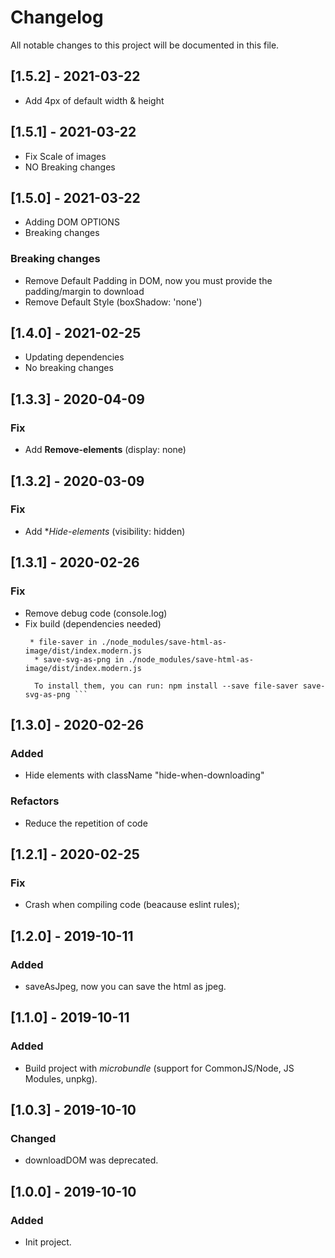 # Changelog
All notable changes to this project will be documented in this file.


## [1.5.2] - 2021-03-22
- Add 4px of default width & height

## [1.5.1] - 2021-03-22
- Fix Scale of images
- NO Breaking changes

## [1.5.0] - 2021-03-22
- Adding DOM OPTIONS
- Breaking changes

### Breaking changes
- Remove Default Padding in DOM, now you must provide the padding/margin to download
- Remove Default Style (boxShadow: 'none')


## [1.4.0] - 2021-02-25
- Updating dependencies
- No breaking changes

## [1.3.3] - 2020-04-09

### Fix
- Add **Remove-elements** (display: none)

## [1.3.2] - 2020-03-09

### Fix
- Add **Hide-elements* (visibility: hidden)

## [1.3.1] - 2020-02-26

### Fix
- Remove debug code (console.log)
- Fix build (dependencies needed)
  ```  These dependencies were not found:
   * file-saver in ./node_modules/save-html-as-image/dist/index.modern.js
    * save-svg-as-png in ./node_modules/save-html-as-image/dist/index.modern.js 
    
    To install them, you can run: npm install --save file-saver save-svg-as-png ```

## [1.3.0] - 2020-02-26

### Added
- Hide elements with className "hide-when-downloading"

### Refactors
- Reduce the repetition of code


## [1.2.1] - 2020-02-25

### Fix
- Crash when compiling code (beacause eslint rules);
  
## [1.2.0] - 2019-10-11

### Added
- saveAsJpeg, now you can save the html as jpeg.

## [1.1.0] - 2019-10-11

### Added
- Build project with *microbundle* (support for CommonJS/Node, JS Modules, unpkg).

## [1.0.3] - 2019-10-10

### Changed
- downloadDOM was deprecated.


## [1.0.0] - 2019-10-10

### Added
- Init project.
